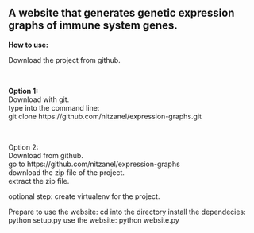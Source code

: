 <h2>A website that generates genetic expression graphs of immune system genes.</h2>

<b>How to use:</b>
<p>
Download the project from github.
</p>
<br>
<p>
<b>Option 1: </b>
<br>
	Download with git.<br>
	type into the command line:<br>
	git clone  https://github.com/nitzanel/expression-graphs.git
</p>
<br>
<p>
Option 2: <br>
	Download from github. <br>
	go to https://github.com/nitzanel/expression-graphs <br>
	download the zip file of the project. <br>
	extract the zip file. <br>
</p>
<p>
optional step:
	create virtualenv for the project.

Prepare to use the website:
	cd into the directory
	install the dependecies:
		python setup.py
	use the website:
		python website.py

</p>
